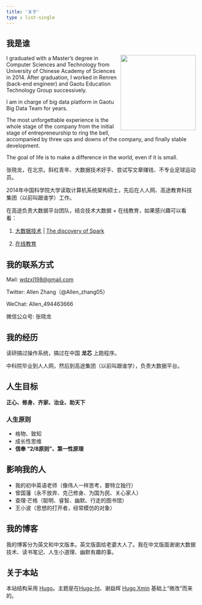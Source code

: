 ```yaml
---
title: '关于'
type : list-single
---
```


## 我是谁

<div class="example-container">
    <img id="example-element" align='right' class="transition-all" src="/media/trip_saipan.jpeg" caption="Photographed during a trip to Saipan by suxia.Wang in 2017" width="200"/>
</div>
<style>
 #example-container {
    height: auto;
    margin: auto;
    }
</style>

I graduated with a Master’s degree in Computer Sciences and Technology from University of Chinese Academy of Sciences in 2014. After graduation, I worked in Renren (back-end engineer) and Gaotu Education Technology Group successively. 

I am in charge of big data platform in Gaotu Big Data Team for years.

The most unforgettable experience is the whole stage of the company from the initial stage of entrepreneurship to ring the bell, accompanied by three ups and downs of the company, and finally stable development.

The goal of life is to make a difference in the world, even if it is small.

<!-- [Curriculum Vitae](https://techims.com/file/xxx.pdf) -->

张晓龙，在北京。斜杠青年、大数据技术好手、尝试写文章赚钱、不专业足球运动员。

2014年中国科学院大学读取计算机系统架构硕士，先后在人人网、高途教育科技集团（以前叫跟谁学）工作。

在高途负责大数据平台团队，结合技术大数据 + 在线教育，如果感兴趣可以看看：

1. [大数据技术](/categories/bigdata/) | [The discovery of Spark](/tags/the-discovery-of-spark/)

2. [在线教育](/categories/在线教育/)

## 我的联系方式

Mail: wdzxl198@gmail.com

Twitter: Allen Zhang（@Allen_zhang05）

WeChat: Allen_494463666

微信公众号: 张晓龙

## 我的经历

读研搞过操作系统，搞过在中国 **龙芯** 上跑程序。

中科院毕业到人人网，然后到高途集团（以前叫跟谁学），负责大数据平台。

## 人生目标

**正心、修身、齐家、治业、助天下**

### 人生原则
- 格物、致知
- 成长性思维
- **信奉 “2/8原则”、第一性原理**

## 影响我的人

- 我的初中英语老师（像伟人一样思考，要特立独行）
- 曾国藩（永不放弃、克己修身、为国为民、关心家人）
- 查理·芒格（聪明、睿智、幽默、行走的图书馆）
- 王小波（思想的打开者，经常模仿的对象）

## 我的博客

我的博客分为英文和中文版本。英文版面给老婆大人了。我在中文版面谢谢大数据技术、读书笔记、人生小道理、幽默有趣的事。

## 关于本站

本站结构采用 [Hugo](https://gohugo.io)。主题是在[Hugo-ht](https://github.com/hongtaoh/hugo-ht)、谢益辉 [Hugo Xmin](https://github.com/yihui/hugo-xmin) 基础上“微改”而来的。

